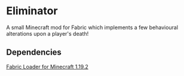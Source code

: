 # Eliminator
A small Minecraft mod for Fabric which implements a few behavioural alterations upon a player's death!

## Dependencies
[Fabric Loader for Minecraft 1.19.2](https://fabricmc.net/use/installer/)
